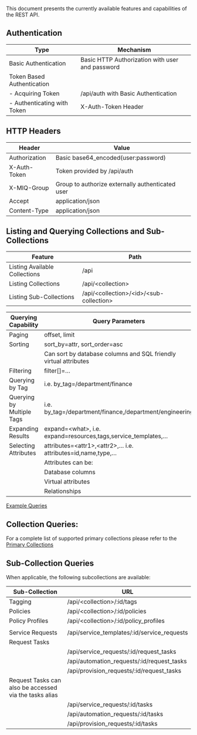 ---
---

This document presents the currently available features and capabilities
of the REST API.

## Authentication

| Type                         | Mechanism                                       |
| ---------------------------- | ----------------------------------------------- |
| Basic Authentication         | Basic HTTP Authorization with user and password |
| Token Based Authentication   |                                                 |
| \- Acquiring Token           | /api/auth with Basic Authentication             |
| \- Authenticating with Token | X-Auth-Token Header                             |

## HTTP Headers

| Header        | Value                                            |
| ------------- | ------------------------------------------------ |
| Authorization | Basic base64\_encoded(user:password)             |
| X-Auth-Token  | Token provided by /api/auth                      |
| X-MIQ-Group   | Group to authorize externally authenticated user |
| Accept        | application/json                                 |
| Content-Type  | application/json                                 |

## Listing and Querying Collections and Sub-Collections

| Feature                       | Path                                          |
| ----------------------------- | --------------------------------------------- |
| Listing Available Collections | /api                                          |
| Listing Collections           | /api/\<collection\>                           |
| Listing Sub-Collections       | /api/\<collection\>/\<id\>/\<sub-collection\> |

| Querying Capability       | Query Parameters                                                  |
| ------------------------- | ----------------------------------------------------------------- |
| Paging                    | offset, limit                                                     |
| Sorting                   | sort\_by=attr, sort\_order=asc|desc                               |
|                           | Can sort by database columns and SQL friendly virtual attributes  |
| Filtering                 | filter\[\]=…​                                                     |
| Querying by Tag           | i.e. by\_tag=/department/finance                                  |
| Querying by Multiple Tags | i.e. by\_tag=/department/finance,/department/engineering          |
| Expanding Results         | expand=\<what\>, i.e. expand=resources,tags,service\_templates,…​ |
| Selecting Attributes      | attributes=\<attr1\>,\<attr2\>,…​ i.e. attributes=id,name,type,…​ |
|                           | Attributes can be:                                                |
|                           | Database columns                                                  |
|                           | Virtual attributes                                                |
|                           | Relationships                                                     |

[Example Queries](../examples/queries.html)

## Collection Queries:

For a complete list of supported primary collections please refer to the
[Primary Collections](../reference/collections.html)

## Sub-Collection Queries

When applicable, the following subcollections are available:

| Sub-Collection                                         | URL                                           |
| ------------------------------------------------------ | --------------------------------------------- |
| Tagging                                                | /api/\<collection\>/:id/tags                  |
| Policies                                               | /api/\<collection\>/:id/policies              |
| Policy Profiles                                        | /api/\<collection\>/:id/policy\_profiles      |
|                                                        |                                               |
| Service Requests                                       | /api/service\_templates/:id/service\_requests |
| Request Tasks                                          |                                               |
|                                                        | /api/service\_requests/:id/request\_tasks     |
|                                                        | /api/automation\_requests/:id/request\_tasks  |
|                                                        | /api/provision\_requests/:id/request\_tasks   |
| Request Tasks can also be accessed via the tasks alias |                                               |
|                                                        | /api/service\_requests/:id/tasks              |
|                                                        | /api/automation\_requests/:id/tasks           |
|                                                        | /api/provision\_requests/:id/tasks            |

